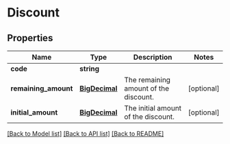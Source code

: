 # Discount

## Properties
Name | Type | Description | Notes
------------ | ------------- | ------------- | -------------
**code** | **string** |  | 
**remaining_amount** | [**BigDecimal**](BigDecimal.md) | The remaining amount of the discount. | [optional] 
**initial_amount** | [**BigDecimal**](BigDecimal.md) | The initial amount of the discount. | [optional] 

[[Back to Model list]](../README.md#documentation-for-models) [[Back to API list]](../README.md#documentation-for-api-endpoints) [[Back to README]](../README.md)

